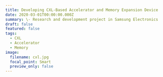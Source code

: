 ```yaml
---
title: Developing CXL-Based Accelerator and Memory Expansion Device
date: 2020-03-01T00:00:00.000Z
summary: \-﻿ Research and development project in Samsung Electronics
draft: false
featured: false
tags:
  - CXL
  - Accelerator
  - Memory
image:
  filename: cxl.jpg
  focal_point: Smart
  preview_only: false
---
```

